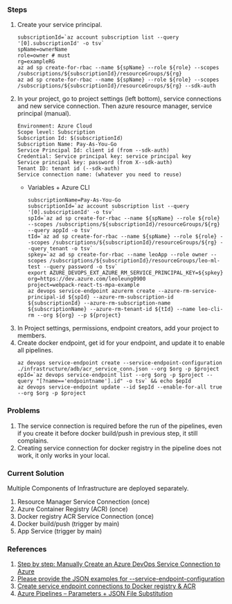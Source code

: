 ### Steps
1. Create your service principal. 
    ```
    subscriptionId=`az account subscription list --query '[0].subscriptionId' -o tsv`
    spName=ownerName
    role=owner # must
    rg=exampleRG
    az ad sp create-for-rbac --name ${spName} --role ${role} --scopes /subscriptions/${subscriptionId}/resourceGroups/${rg}
    az ad sp create-for-rbac --name ${spName} --role ${role} --scopes /subscriptions/${subscriptionId}/resourceGroups/${rg} --sdk-auth
    ```
2. In your project, go to project settings (left bottom), service connections and new service connection. Then azure resource manager, service principal (manual).
    ```
    Environment: Azure Cloud
    Scope level: Subscription
    Subscription Id: $(subscriptionId)
    Subscription Name: Pay-As-You-Go
    Service Principal Id: client id (from --sdk-auth)
    Credential: Service principal key: service principal key
    Service principal key: password (from X--sdk-auth)
    Tenant ID: tenant id (--sdk-auth)
    Service connection name: (whatever you need to reuse)
    ```
    - Variables + Azure CLI
        ```
        subscriptionName=Pay-As-You-Go
        subscriptionId=`az account subscription list --query '[0].subscriptionId' -o tsv`
        spId=`az ad sp create-for-rbac --name ${spName} --role ${role} --scopes /subscriptions/${subscriptionId}/resourceGroups/${rg} --query appId -o tsv`
        tId=`az ad sp create-for-rbac --name ${spName} --role ${role} --scopes /subscriptions/${subscriptionId}/resourceGroups/${rg} --query tenant -o tsv`
        spkey=`az ad sp create-for-rbac --name leoApp --role owner --scopes /subscriptions/${subscriptionId}/resourceGroups/leo-ml-test --query password -o tsv`
        export AZURE_DEVOPS_EXT_AZURE_RM_SERVICE_PRINCIPAL_KEY=${spkey}
        org=https://dev.azure.com/leoleung0900
        project=webpack-react-ts-mpa-example
        az devops service-endpoint azurerm create --azure-rm-service-principal-id ${spId} --azure-rm-subscription-id ${subscriptionId} --azure-rm-subscription-name ${subscriptionName} --azure-rm-tenant-id ${tId} --name leo-cli-rm --org ${org} --p ${project}
        ```
3. In Project settings, permissions, endpoint creators, add your project to members. 
4. Create docker endpoint, get id for your endpoint, and update it to enable all pipelines.
    ```
    az devops service-endpoint create --service-endpoint-configuration ./infrastructure/adb/acr_service_conn.json --org $org -p $project
    epId=`az devops service-endpoint list --org $org -p $project --query "[?name=='endpointname'].id" -o tsv` && echo $epId
    az devops service-endpoint update --id $epId --enable-for-all true --org $org -p $project
    ```

### Problems
1. The service connection is required before the run of the pipelines, even if you create it before docker build/push in previous step, it still complains. 
2. Creating service connection for docker registry in the pipeline does not work, it only works in your local.

### Current Solution
Multiple Components of Infrastructure are deployed separately.
1. Resource Manager Service Connection (once)
2. Azure Container Registry (ACR) (once)
3. Docker registry ACR Service Connection (once)
4. Docker build/push (trigger by main)
5. App Service (trigger by main)

### References 
1. [Step by step: Manually Create an Azure DevOps Service Connection to Azure](https://4bes.nl/2019/07/11/step-by-step-manually-create-an-azure-devops-service-connection-to-azure/)
2. [Please provide the JSON examples for --service-endpoint-configuration](https://github.com/Azure/azure-cli-extensions/issues/1495)
3. [Create service endpoint connections to Docker registry & ACR](https://github.com/Azure/azure-devops-cli-extension/issues/706)
4. [Azure Pipelines – Parameters + JSON File Substitution](https://codingwithtaz.blog/2020/09/13/azure-pipelines-parameters-and-file-substitution/)